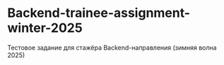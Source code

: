 # Backend-trainee-assignment-winter-2025
Тестовое задание для стажёра Backend-направления (зимняя волна 2025)
